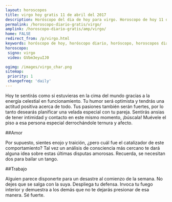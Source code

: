 ```yaml
---
layout: horoscopos
title: virgo hoy gratis 11 de abril del 2017 
description: Horóscopo del dia de hoy para virgo. Horoscopo de hoy 11 de abril del 2017. Las predicciones de amor, trabajo, vida personal gratis.
permalink: /horoscopo-diario-gratis/virgo/
amplink: /horoscopo-diario-gratis/amp/virgo/
home: FALSE
redirect_from: /p/virgo.html
keywords: horóscopo de hoy, horóscopo diario, horóscopo, horoscopos diarios gratis del dia de hoy, horóscopo diario gratis,horóscopo 2017, horóscopo esperanza gracia, horoscopo virgo hoy, horoscop, horóscopos gratis, horoscopo virgo, horoscopo virgo 2017, Tarot, Astrologia, Zodíaco, virgo, horoscopo gratis
horoscopo:
 signo: virgo
 video: GVbm3eyuIJ0

ogimg: /images/virgo_char.png
sitemap:
 priority: 1
 changefreq: 'daily'
---
```



Hoy te sentirás como si estuvieras en la cima del mundo gracias a la energía celestial en funcionamiento. Tu humor será optimista y tendrás una actitud positiva acerca de todo. Tus pasiones también serán fuertes, por lo tanto desearás planificar una velada especial con tu pareja. Sentirás ansias de tener intimidad y contacto en este mismo momento, ¡búscala! Muévele el piso a esa persona especial derrochándole ternura y afecto.

##Amor

Por supuesto, sientes enojo y traición, ¿pero cuál fue el catalizador de este comportamiento? Tal vez un análisis de consciencia más cercano te dará alguna idea sobre estas últimas disputas amorosas. Recuerda, se necesitan dos para bailar un tango.

##Trabajo

Alguien parece disponerte para un desastre al comienzo de la semana. No dejes que se salga con la suya. Despliega tu defensa. Invoca tu fuego interior y demuestra a los demás que no te dejarás presionar de esa manera. Sé fuerte.